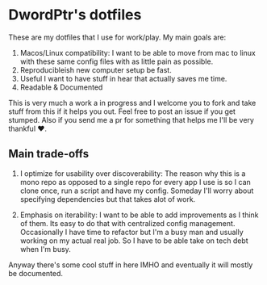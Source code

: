 # DwordPtr's dotfiles
These are my dotfiles that I use for work/play.
My main goals are:

1. Macos/Linux compatibility: I want to be able to move from mac to linux
with these same config files with as little pain as possible.
2. Reproducibleish new computer setup be fast.
3. Useful I want to have stuff in hear that actually saves me time.
4. Readable & Documented

This is very much a work a in progress and I welcome you to fork and 
take stuff from this if it helps you out. Feel free to post an issue if 
you get stumped. Also if you send me a pr for something that helps me 
I'll be very thankful ❤.

## Main trade-offs

1. I optimize for usability over discoverability: The reason why this 
is a mono repo as opposed to a single repo for every app I use is so I can
clone once, run a script and have my config. Someday I'll worry about specifying
dependencies but that takes alot of work.

2. Emphasis on iterability: I want to be able to add improvements as I think
of them. Its easy to do that with centralized config management. 
Occasionally I have time to refactor but I'm a busy man and usually working
on my actual real job. So I have to be able take on tech debt when I'm busy.

Anyway there's some cool stuff in here IMHO and eventually it will mostly be
documented.


